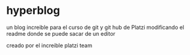 # hyperblog
un blog increible para el curso de git y git hub  de Platzi
modificando el readme donde se puede sacar de un editor 

creado por el increible platzi team
